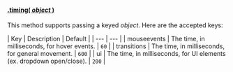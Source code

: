 #### <a name="object" href="#object">.timing( *object* )</a>

This method supports passing a keyed *object*. Here are the accepted keys:

| Key | Description | Default |
| --- | --- |
| mouseevents | The time, in milliseconds, for hover events. | `60` |
| transitions | The time, in milliseconds, for general movement. | `600` |
| ui | The time, in milliseconds, for UI elements (ex. dropdown open/close). | `200` |
